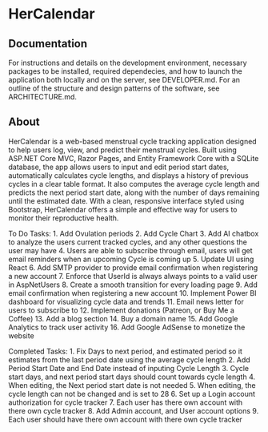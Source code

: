 

# HerCalendar

## Documentation
 For instructions and details on the development environment, necessary packages to be installed, required dependecies, and how to 
launch the application both locally and on the server, see DEVELOPER.md. For an outline of the structure and design patterns of 
the software, see ARCHITECTURE.md.

## About 
HerCalendar is a web-based menstrual cycle tracking application designed to help users log, view, and predict their menstrual cycles.
Built using ASP.NET Core MVC, Razor Pages, and Entity Framework Core with a SQLite database, the app allows users to input and edit 
period start dates, automatically calculates cycle lengths, and displays a history of previous cycles in a clear table format. 
It also computes the average cycle length and predicts the next period start date, along with the number of days remaining until 
the estimated date. With a clean, responsive interface styled using Bootstrap, HerCalendar offers a simple and effective way for 
users to monitor their reproductive health.


To Do Tasks:
	1. Add Ovulation periods
	2. Add Cycle Chart
	3. Add AI chatbox to analyze the users current tracked cycles, and any other questions the user may have
	4. Users are able to subscribe through email, users will get email reminders when an upcoming Cycle is coming up
	5. Update UI using React
	6. Add SMTP provider to provide email confirmation when registering a new account
	7. Enforce that UserId is always always points to a valid user in AspNetUsers
	8. Create a smooth transition for every loading page
	9. Add email confirmation when registering a new account
	10. Implement Power BI dashboard for visualizing cycle data and trends
	11. Email news letter for users to subscribe to
	12. Implement donations (Patreon, or Buy Me a Coffee)
	13. Add a blog section
	14. Buy a domain name
	15. Add Google Analytics to track user activity
	16. Add Google AdSense to monetize the website

Completed Tasks:
	1. Fix Days to next period, and estimated period so it estimates from the last period date using the average cycle length
	2. Add Period Start Date and End Date instead of inputing Cycle Length
	3. Cycle start days, and next period start days should count towards cycle length
	4. When editing, the Next period start date is not needed
	5. When editing, the cycle length can not be changed and is set to 28
	6. Set up a Login account authorization for cycle tracker
	7. Each user has there own account with there own cycle tracker
	8. Add Admin account, and User account options
	9. Each user should have there own account with there own cycle tracker

